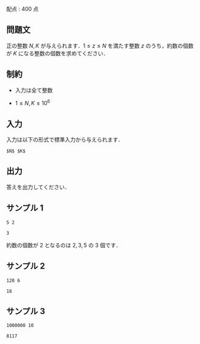 配点 : $400$ 点

問題文
-----

正の整数 $N, K$ が与えられます．$1 \leq z \leq N$ を満たす整数 $z$ のうち，約数の個数が $K$ になる整数の個数を求めてください．

制約
-----

- 入力は全て整数

- $1 \leq N, K \leq 10^{6}$

入力
-----

入力は以下の形式で標準入力から与えられます．

```md:
$N$ $K$
```

出力
-----

答えを出力してください．

サンプル 1
-----

```入力
5 2
```

```出力
3
```

約数の個数が $2$ となるのは $2, 3, 5$ の $3$ 個です．

サンプル 2
-----

```入力
120 6
```

```出力
18
```

サンプル 3
-----

```入力
1000000 10
```

```出力
8117
```

